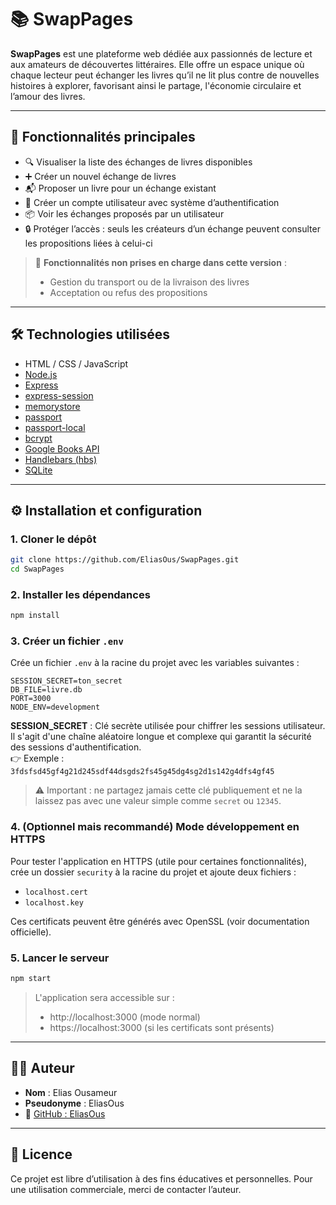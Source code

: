 # 📚 SwapPages

**SwapPages** est une plateforme web dédiée aux passionnés de lecture et aux amateurs de découvertes littéraires. Elle offre un espace unique où chaque lecteur peut échanger les livres qu’il ne lit plus contre de nouvelles histoires à explorer, favorisant ainsi le partage, l'économie circulaire et l’amour des livres.

---

## 🚀 Fonctionnalités principales

- 🔍 Visualiser la liste des échanges de livres disponibles  
- ➕ Créer un nouvel échange de livres  
- 📬 Proposer un livre pour un échange existant  
- 👤 Créer un compte utilisateur avec système d’authentification  
- 📦 Voir les échanges proposés par un utilisateur  
- 🔒 Protéger l’accès : seuls les créateurs d’un échange peuvent consulter les propositions liées à celui-ci

> 🛑 **Fonctionnalités non prises en charge dans cette version** :
> - Gestion du transport ou de la livraison des livres  
> - Acceptation ou refus des propositions  

---

## 🛠️ Technologies utilisées

- HTML / CSS / JavaScript  
- [Node.js](https://nodejs.org/)  
- [Express](https://expressjs.com/)  
- [express-session](https://www.npmjs.com/package/express-session)  
- [memorystore](https://www.npmjs.com/package/memorystore)  
- [passport](https://www.npmjs.com/package/passport)  
- [passport-local](https://www.npmjs.com/package/passport-local)  
- [bcrypt](https://www.npmjs.com/package/bcrypt)  
- [Google Books API](https://developers.google.com/books/docs/v1/using)  
- [Handlebars (hbs)](https://www.npmjs.com/package/hbs)  
- [SQLite](https://www.sqlite.org/index.html)

---

## ⚙️ Installation et configuration

### 1. Cloner le dépôt

```bash
git clone https://github.com/EliasOus/SwapPages.git
cd SwapPages
```

### 2. Installer les dépendances

```bash
npm install
```

### 3. Créer un fichier `.env`

Crée un fichier `.env` à la racine du projet avec les variables suivantes :

```env
SESSION_SECRET=ton_secret
DB_FILE=livre.db
PORT=3000
NODE_ENV=development
```

**SESSION_SECRET** : Clé secrète utilisée pour chiffrer les sessions utilisateur.  
Il s'agit d'une chaîne aléatoire longue et complexe qui garantit la sécurité des sessions d'authentification.  
👉 Exemple : `3fdsfsd45gf4g21d245sdf44dsgds2fs45g45dg4sg2d1s142g4dfs4gf45`  

> ⚠️ Important : ne partagez jamais cette clé publiquement et ne la laissez pas avec une valeur simple comme `secret` ou `12345`.

### 4. (Optionnel mais recommandé) Mode développement en HTTPS

Pour tester l'application en HTTPS (utile pour certaines fonctionnalités), crée un dossier `security` à la racine du projet et ajoute deux fichiers :
- `localhost.cert`
- `localhost.key`

Ces certificats peuvent être générés avec OpenSSL (voir documentation officielle).

### 5. Lancer le serveur

```bash
npm start
```

> L'application sera accessible sur :
> - http://localhost:3000 (mode normal)
> - https://localhost:3000 (si les certificats sont présents)

---

## 👨‍💻 Auteur

- **Nom** : Elias Ousameur  
- **Pseudonyme** : EliasOus  
- 🔗 [GitHub : EliasOus](https://github.com/EliasOus)

---

## 📝 Licence

Ce projet est libre d’utilisation à des fins éducatives et personnelles. Pour une utilisation commerciale, merci de contacter l’auteur.
